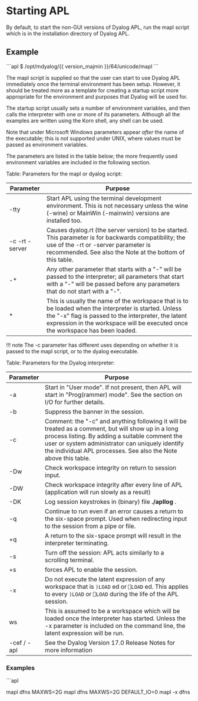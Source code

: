<h1 class="heading"><span class="name">Starting APL</span></h1>

By default, to start the non-GUI versions of Dyalog APL, run the mapl script which is in the installation directory of Dyalog APL.

<h2 class="example">Example</h2>
```apl
$ /opt/mdyalog/{{ version_majmin }}/64/unicode/mapl
```

The mapl script is supplied so that the user can start to use Dyalog APL immediately once the terminal environment has been setup. However, it should be treated more as a template for creating a startup script more appropriate for the environment and purposes that Dyalog will be used for.

The startup script usually sets a number of environment variables, and then calls the interpreter with one or more of its parameters. Although all the examples are written using the Korn shell, any shell can be used.

Note that under Microsoft Windows parameters appear *after* the name of the executable; this is not supported under UNIX, where values must be passed as environment variables.

The parameters are listed in the table below; the more frequently used environment variables are included in the following section.

Table: Parameters for the mapl or dyalog script:

|Parameter|Purpose|
|---|---|
|-tty|Start APL using the terminal development environment. This is not necessary unless the wine (-wine) or MainWin (-mainwin) versions are installed too.|
|-c -rt -server|Causes dyalog.rt (the server version) to be started. This parameter is for backwards compatibility; the use of the -rt or -server parameter is recommended. See also the Note at the bottom of this table.|
|-*|Any other parameter that starts with a "-" will be passed to the interpreter; all parameters that start with a "-" will be passed before any parameters that do not start with a "-".|
|*|This is usually the name of the workspace that is to be loaded when the interpreter is started. Unless the "-x" flag is passed to the interpreter, the latent expression in the workspace will be executed once the workspace has been loaded.|

!!! note
    The -c parameter has different uses depending on whether it is passed to the mapl script, or to the dyalog executable.

Table: Parameters for the Dyalog interpreter:

|Parameter|Purpose|
|---|---|
|-a|Start in "User mode". If not present, then APL will start in "Prog(rammer) mode". See the section on I/O for further details.|
|-b|Suppress the banner in the session.|
|-c|Comment: the "-c" and anything following it will be treated as a comment, but will show up in a long process listing. By adding a suitable comment the user or system administrator can uniquely identify the individual APL processes. See also the Note above this table.|
|-Dw|Check workspace integrity on return to session input.|
|-DW|Check workspace integrity after every line of APL (application will run slowly as a result)|
|-DK|Log session keystrokes in (binary) file **./apllog** .|
|-q|Continue to run even if an error causes a return to the six-space prompt. Used when redirecting input to the session from a pipe or file.|
|+q|A return to the six-space prompt will result in the interpreter terminating.|
|-s|Turn off the session: APL acts similarly to a scrolling terminal.|
|+s|forces APL to enable the session.|
|-x|Do not execute the latent expression of any workspace that is `)LOAD` ed or `⎕LOAD` ed. This applies to every `)LOAD` or `⎕LOAD` during the life of the APL session.|
|ws|This is assumed to be a workspace which will be loaded once the interpreter has started. Unless the -x parameter is included on the command line, the latent expression will be run.|
|-cef / -apl|See the Dyalog Version 17.0 Release Notes for more information|

<h3 class="example">Examples</h3>
```apl

mapl dfns
MAXWS=2G mapl dfns
MAXWS=2G DEFAULT_IO=0 mapl -x dfns
```
